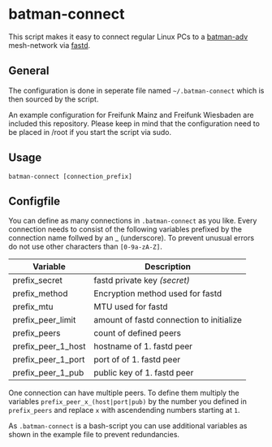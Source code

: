 # batman-connect

This script makes it easy to connect regular Linux PCs to a [batman-adv](https://www.open-mesh.org/projects/batman-adv/wiki) mesh-network via [fastd](https://projects.universe-factory.net/projects/fastd/wiki).

## General

The configuration is done in seperate file named `~/.batman-connect` which is then sourced by the script.

An example configuration for Freifunk Mainz and Freifunk Wiesbaden are included this repository. Please keep in mind that the configuration need to be placed in /root if you start the script via sudo.

## Usage

`batman-connect [connection_prefix]`

## Configfile

You can define as many connections in `.batman-connect` as you like. Every connection needs to consist of the following variables prefixed by the connection name follwed by an _ (underscore). To prevent unusual errors do not use other characters than `[0-9a-zA-Z]`.

| Variable | Description |
| --- | --- |
| prefix_secret | fastd private key *(secret)* |
| prefix_method | Encryption method used for fastd |
| prefix_mtu | MTU used for fastd |
| prefix_peer_limit | amount of fastd connection to initialize |
| prefix_peers | count of defined peers |
| prefix_peer_1_host | hostname of 1. fastd peer |
| prefix_peer_1_port | port of of 1. fastd peer |
| prefix_peer_1_pub | public key of 1. fastd peer |

One connection can have multiple peers. To define them multiply the variables `prefix_peer_x_(host|port|pub)` by the number you defined in `prefix_peers` and replace `x` with ascendending numbers starting at `1`.

As `.batman-connect` is a bash-script you can use additional variables as shown in the example file to prevent redundancies.
